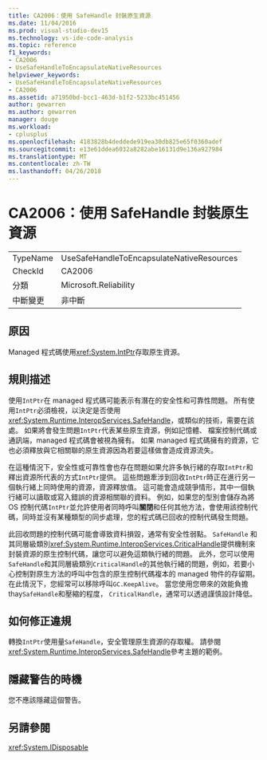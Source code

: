 ```yaml
---
title: CA2006：使用 SafeHandle 封裝原生資源
ms.date: 11/04/2016
ms.prod: visual-studio-dev15
ms.technology: vs-ide-code-analysis
ms.topic: reference
f1_keywords:
- CA2006
- UseSafeHandleToEncapsulateNativeResources
helpviewer_keywords:
- UseSafeHandleToEncapsulateNativeResources
- CA2006
ms.assetid: a71950bd-bcc1-463d-b1f2-5233bc451456
author: gewarren
ms.author: gewarren
manager: douge
ms.workload:
- cplusplus
ms.openlocfilehash: 4183828b4deddede919ea30db825e65f0360adef
ms.sourcegitcommit: e13e61ddea6032a8282abe16131d9e136a927984
ms.translationtype: MT
ms.contentlocale: zh-TW
ms.lasthandoff: 04/26/2018
---
```

# <a name="ca2006-use-safehandle-to-encapsulate-native-resources"></a>CA2006：使用 SafeHandle 封裝原生資源
|||
|-|-|
|TypeName|UseSafeHandleToEncapsulateNativeResources|
|CheckId|CA2006|
|分類|Microsoft.Reliability|
|中斷變更|非中斷|

## <a name="cause"></a>原因
 Managed 程式碼使用<xref:System.IntPtr>存取原生資源。

## <a name="rule-description"></a>規則描述
 使用`IntPtr`在 managed 程式碼可能表示有潛在的安全性和可靠性問題。 所有使用`IntPtr`必須檢視，以決定是否使用<xref:System.Runtime.InteropServices.SafeHandle>，或類似的技術，需要在該處。 如果將會發生問題`IntPtr`代表某些原生資源，例如記憶體、 檔案控制代碼或通訊端，managed 程式碼會被視為擁有。 如果 managed 程式碼擁有的資源，它也必須釋放與它相關聯的原生資源因為若要這樣做會造成資源流失。

 在這種情況下，安全性或可靠性會也存在問題如果允許多執行緒的存取`IntPtr`和釋出資源所代表的方式`IntPtr`提供。 這些問題牽涉到回收`IntPtr`時正在進行另一個執行緒上同時使用的資源，資源釋放值。 這可能會造成競爭情形，其中一個執行緒可以讀取或寫入錯誤的資源相關聯的資料。 例如，如果您的型別會儲存為將 OS 控制代碼`IntPtr`並允許使用者同時呼叫**關閉**和任何其他方法，會使用該控制代碼，同時並沒有某種類型的同步處理，您的程式碼已回收的控制代碼發生問題。

 此回收問題的控制代碼可能會導致資料損毀，通常有安全性弱點。 `SafeHandle` 和其同層級類別<xref:System.Runtime.InteropServices.CriticalHandle>提供機制來封裝資源的原生控制代碼，讓您可以避免這類執行緒的問題。 此外，您可以使用`SafeHandle`和其同層級類別`CriticalHandle`的其他執行緒的問題，例如，若要小心控制對原生方法的呼叫中包含的原生控制代碼複本的 managed 物件的存留期。 在此情況下，您經常可以移除呼叫`GC.KeepAlive`。 當您使用您帶來的效能負擔 thay`SafeHandle`和壓縮的程度， `CriticalHandle`，通常可以透過謹慎設計降低。

## <a name="how-to-fix-violations"></a>如何修正違規
 轉換`IntPtr`使用量`SafeHandle`，安全管理原生資源的存取權。 請參閱<xref:System.Runtime.InteropServices.SafeHandle>參考主題的範例。

## <a name="when-to-suppress-warnings"></a>隱藏警告的時機
 您不應該隱藏這個警告。

## <a name="see-also"></a>另請參閱
 <xref:System.IDisposable>